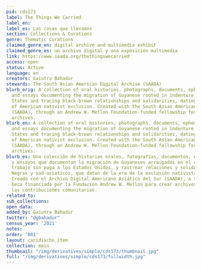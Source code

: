 ```yaml
---
pid: cds173
label: The Things We Carried
label_en:
label_es: Las cosas que llevamos
section: Collections & Curations
genre: Thematic Curations
claimed_genre_en: digital archive and multimedia exhibit
claimed_genre_es: un archivo digital y una exposición multimedia
link: https://www.saada.org/thethingswecarried
access: open
status: Active
language: en
creators: Gaiutra Bahadur
stewards: The South Asian American Digital Archive (SAADA)
blurb_orig: A collection of oral histories, photographs, documents, ephemera, poetry,
  and essays documenting the migration of Guyanese rooted in indenture to the United
  States and tracing black-brown relationships and solidarities, dating to the era
  of American nativist exclusion. Created with the South Asian American Digital Archive
  (SAADA), through an Andrew W. Mellon Foundation-funded fellowship for creating community-based
  archives.
blurb_en: A collection of oral histories, photographs, documents, ephemera, poetry,
  and essays documenting the migration of Guyanese rooted in indenture to the United
  States and tracing black-brown relationships and solidarities, dating to the era
  of American nativist exclusion. Created with the South Asian American Digital Archive
  (SAADA), through an Andrew W. Mellon Foundation-funded fellowship for creating community-based
  archives.
blurb_es: Una colección de historias orales, fotografías, documentos, efímeros, poesía
  y ensayos que documentan la migración de Guyaneses arraigados en el contrato de
  trabajo sin paga a los Estados Unidos, y rastrear relaciones y solidaridades de
  Negros y sud-asiaticos, que datan de la era de la exclusión nativista estadounidense.
  Creado con el Archivo Digital Americano Asiático del Sur (SAADA), a través de una
  beca financiada por la Fundación Andrew W. Mellon para crear archivos basados ​​en
  las contribuciones comunitarias.
related_to:
sub_collections:
open_data:
added_by: Gaiutra Bahadur
twitter: "@gbahadur"
census_year: '2021'
notes:
order: '081'
layout: caridischo_item
collection: main
thumbnail: "/img/derivatives/simple/cds173/thumbnail.jpg"
full: "/img/derivatives/simple/cds173/fullwidth.jpg"
---
```

